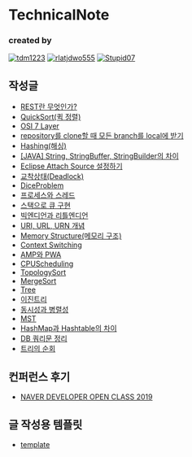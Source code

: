 TechnicalNote
===

### **created by** 
[![tdm1223](https://avatars1.githubusercontent.com/u/21440957?s=100&v=4)](https://github.com/tdm1223)
[![rlatjdwo555](https://avatars0.githubusercontent.com/u/28692938?s=100&v=4)](https://github.com/rlatjdwo555)
[![Stupid07](https://avatars1.githubusercontent.com/u/35564566?s=100&v=4)](https://github.com/Stupid07)


## 작성글
- [REST란 무엇인가?](https://github.com/jobhope/TechnicalNote/blob/master/REST%EB%9E%80%20%EB%AC%B4%EC%97%87%EC%9D%B8%EA%B0%80.md)
- [QuickSort(퀵 정렬)](https://github.com/jobhope/TechnicalNote/blob/master/QuickSort.md)
- [OSI 7 Layer](https://github.com/jobhope/TechnicalNote/blob/master/OSI7layer.md)
- [repository를 clone할 때 모든 branch를 local에 받기](https://github.com/jobhope/TechnicalNote/blob/master/CloneRepository.md)
- [Hashing(해싱)](https://github.com/jobhope/TechnicalNote/blob/master/hashing.md)
- [[JAVA] String, StringBuffer, StringBuilder의 차이](https://github.com/jobhope/TechnicalNote/blob/master/%5BJAVA%5D%20String%2C%20StringBuffer%2C%20StringBuilder%EC%9D%98%20%EC%B0%A8%EC%9D%B4.md)
- [Eclipse Attach Source 설정하기](https://github.com/jobhope/TechnicalNote/blob/master/Eclipse%20Attach%20Source%20%EC%84%A4%EC%A0%95.md)
- [교착상태(Deadlock)](https://github.com/jobhope/TechnicalNote/blob/master/Deadlock.md)
- [DiceProblem](https://github.com/jobhope/TechnicalNote/blob/master/DiceProblem.md)
- [프로세스와 스레드](https://github.com/jobhope/TechnicalNote/blob/master/%ED%94%84%EB%A1%9C%EC%84%B8%EC%8A%A4%EC%99%80%20%EC%8A%A4%EB%A0%88%EB%93%9C.md)
- [스택으로 큐 구현](https://github.com/jobhope/TechnicalNote/blob/master/%EC%8A%A4%ED%83%9D%EC%9C%BC%EB%A1%9C%20%ED%81%90%20%EA%B5%AC%ED%98%84.md)
- [빅엔디언과 리틀엔디언](https://github.com/jobhope/TechnicalNote/blob/master/%EB%B9%85%EC%97%94%EB%94%94%EC%96%B8%EA%B3%BC%20%EB%A6%AC%ED%8B%80%EC%97%94%EB%94%94%EC%96%B8.md)
- [URI, URL, URN 개념](https://github.com/jobhope/TechnicalNote/blob/master/URI%2C%20URL%2C%20URN%20%EA%B0%9C%EB%85%90.md)
- [Memory Structure(메모리 구조)](https://github.com/jobhope/TechnicalNote/blob/master/MemoryStructure.md)
- [Context Switching](https://github.com/jobhope/TechnicalNote/blob/master/ContextSwitching.md)
- [AMP와 PWA](https://github.com/jobhope/TechnicalNote/blob/master/AMP%EC%99%80PWA.md)
- [CPUScheduling](https://github.com/jobhope/TechnicalNote/blob/master/CPUScheduling.md)
- [TopologySort](https://github.com/jobhope/TechnicalNote/blob/master/TopologySort.md)
- [MergeSort](https://github.com/jobhope/TechnicalNote/blob/master/MergeSort.md)
- [Tree](https://github.com/jobhope/TechnicalNote/blob/master/Tree.md)
- [이진트리](https://github.com/jobhope/TechnicalNote/blob/master/%EC%9D%B4%EC%A7%84%ED%8A%B8%EB%A6%AC.md)
- [동시성과 병렬성](https://github.com/jobhope/TechnicalNote/blob/master/%EB%8F%99%EC%8B%9C%EC%84%B1%EA%B3%BC%20%EB%B3%91%EB%A0%AC%EC%84%B1.md)
- [MST](https://github.com/jobhope/TechnicalNote/blob/master/MST.md)
- [HashMap과 Hashtable의 차이](https://github.com/jobhope/TechnicalNote/blob/master/HashMap%EA%B3%BC%20HashTable%EC%9D%98%20%EC%B0%A8%EC%9D%B4.md)
- [DB 쿼리문 정리](https://github.com/jobhope/TechnicalNote/blob/master/DB%20%EC%BF%BC%EB%A6%AC%EB%AC%B8%20%EC%A0%95%EB%A6%AC.md)
- [트리의 순회](https://github.com/jobhope/TechnicalNote/blob/master/%ED%8A%B8%EB%A6%AC%EC%9D%98%20%EC%88%9C%ED%9A%8C.md)

## 컨퍼런스 후기
- [NAVER DEVELOPER OPEN CLASS 2019](https://github.com/jobhope/TechnicalNote/blob/master/NAVER_DEVELOPER_OPEN_CLASS_2019.md)

## 글 작성용 템플릿
- [template](https://github.com/jobhope/TechnicalNote/blob/master/template.md)
